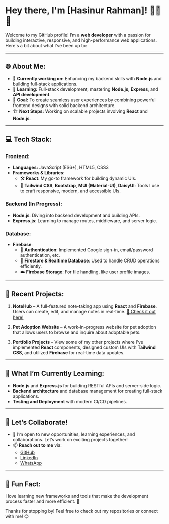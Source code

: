 # Hey there, I'm [Hasinur Rahman]! 👨‍💻✨

Welcome to my GitHub profile! I’m a **web developer** with a passion for building interactive, responsive, and high-performance web applications. Here's a bit about what I’ve been up to:

---

## 🌐 About Me:

- 🔭 **Currently working on:** Enhancing my backend skills with **Node.js** and building full-stack applications.
- 🌱 **Learning:** Full-stack development, mastering **Node.js**, **Express**, and **API development**.
- 🚀 **Goal:** To create seamless user experiences by combining powerful frontend designs with solid backend architecture.
- 🏗️ **Next Steps:** Working on scalable projects involving **React** and **Node.js**.

---

## 💻 Tech Stack:

### Frontend:
- **Languages:** JavaScript (ES6+), HTML5, CSS3
- **Frameworks & Libraries:**
  - 🛠️ **React**: My go-to framework for building dynamic UIs.
  - 🎨 **Tailwind CSS**, **Bootstrap**, **MUI (Material-UI)**, **DaisyUI**: Tools I use to craft responsive, modern, and accessible UIs.
  
### Backend (In Progress):
- **Node.js**: Diving into backend development and building APIs.
- **Express.js**: Learning to manage routes, middleware, and server logic.
  
### Database:
- **Firebase**:
  - 🔐 **Authentication**: Implemented Google sign-in, email/password authentication, etc.
  - 💾 **Firestore & Realtime Database**: Used to handle CRUD operations efficiently.
  - ☁️ **Firebase Storage**: For file handling, like user profile images.

---

## 🔨 Recent Projects:

1. **NoteHub** – A full-featured note-taking app using **React** and **Firebase**. Users can create, edit, and manage notes in real-time. [🔗 Check it out here!](https://hasinur3813.github.io/notehub)

2. **Pet Adoption Website** – A work-in-progress website for pet adoption that allows users to browse and inquire about adoptable pets.

3. **Portfolio Projects** – View some of my other projects where I’ve implemented **React** components, designed custom UIs with **Tailwind CSS**, and utilized **Firebase** for real-time data updates.

---

## 📖 What I’m Currently Learning:
- **Node.js** and **Express.js** for building RESTful APIs and server-side logic.
- **Backend architecture** and database management for creating full-stack applications.
- **Testing and Deployment** with modern CI/CD pipelines.

---

## 🤝 Let’s Collaborate!
- 💬 I’m open to new opportunities, learning experiences, and collaborations. Let’s work on exciting projects together!
- 📫 **Reach out to me** via:
  - [GitHub](https://github.com/hasinur3813)
  - [LinkedIn](https://www.linkedin.com/in/hasinur3813)
  - [WhatsApp](https://wa.link/p6cgxy)

---

## 🌟 Fun Fact:
I love learning new frameworks and tools that make the development process faster and more efficient. 🚀

Thanks for stopping by! Feel free to check out my repositories or connect with me! 😊
